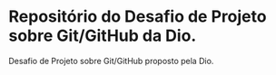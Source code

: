 # Repositório do Desafio de Projeto sobre Git/GitHub da Dio.
Desafio de Projeto sobre Git/GitHub proposto pela Dio.
